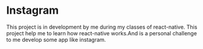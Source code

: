 # Instagram
This project is in development by me during my classes of react-native.
This project help me to learn how react-native works.And is a personal challenge to me develop some app like instagram.

